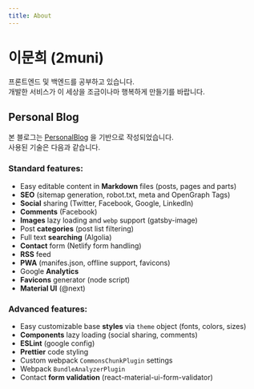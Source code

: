 ```yaml
---
title: About
---
```


# 이문희 (2muni)
프론트엔드 및 백엔드를 공부하고 있습니다.<br/>
개발한 서비스가 이 세상을 조금이나마 행복하게 만들기를 바랍니다.

## Personal Blog

본 블로그는 [PersonalBlog](https://github.com/greglobinski/gatsby-starter-personal-blog) 을 기반으로 작성되었습니다.<br/>
사용된 기술은 다음과 같습니다.

### Standard features:

* Easy editable content in **Markdown** files (posts, pages and parts)
* **SEO** (sitemap generation, robot.txt, meta and OpenGraph Tags)
* **Social** sharing (Twitter, Facebook, Google, LinkedIn)
* **Comments** (Facebook)
* **Images** lazy loading and `webp` support (gatsby-image)
* Post **categories** (post list filtering)
* Full text **searching** (Algolia)
* **Contact** form (Netlify form handling)
* **RSS** feed
* **PWA** (manifes.json, offline support, favicons)
* Google **Analytics**
* **Favicons** generator (node script)
* **Material UI** (@next)

### Advanced features:

* Easy customizable base **styles** via `theme` object (fonts, colors, sizes)
* **Components** lazy loading (social sharing, comments)
* **ESLint** (google config)
* **Prettier** code styling
* Custom webpack `CommonsChunkPlugin` settings
* Webpack `BundleAnalyzerPlugin`
* Contact **form validation** (react-material-ui-form-validator)
